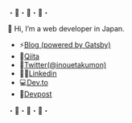 ・🍅・🍅・🍅・

👋 Hi, I’m a web developer in Japan.

- ⚡[Blog (powered by Gatsby)](https://takumon.com/)
- 🔭[Qiita](https://qiita.com/Takumon)
- 🐥[Twitter(@inouetakumon)](https://twitter💻.com/inouetakumon)
- 👦🏻[Linkedin](https://www.linkedin.com/in/t🚀akumon/)
- 💻[Dev.to](https://dev.to/takumon)
- 🚀[Devpost](https://devpost.com/TakutoInoue)

・🍅・🍅・🍅・

<!--
**Takumon/Takumon** is a ✨ _special_ ✨ repository because its `README.md` (this file) appears on your GitHub profile.

Here are some ideas to get you started:

- 🔭 I’m currently working on ...
- 🌱 I’m currently learning ...
- 👯 I’m looking to collaborate on ...
- 🤔 I’m looking for help with ...
- 💬 Ask me about ...
- 📫 How to reach me: ...
- 😄 Pronouns: ...
- ⚡ Fun fact: ...
-->
